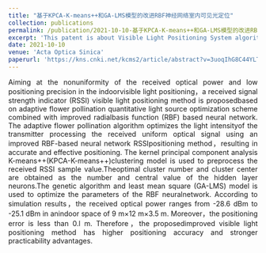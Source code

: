 ```yaml
---
title: "基于KPCA-K-means++和GA-LMS模型的改进RBF神经网络室内可见光定位"
collection: publications
permalink: /publication/2021-10-10-基于KPCA-K-means++和GA-LMS模型的改进RBF神经网络室内可见光定位
excerpt: 'This patent is about Visible Light Positioning System algorithm.'
date: 2021-10-10
venue: 'Acta Optica Sinica'
paperurl: 'https://kns.cnki.net/kcms2/article/abstract?v=3uoqIhG8C44YLTlOAiTRKibYlV5Vjs7iy_Rpms2pqwbFRRUtoUImHdtsYIOjDYDyyEvqfhURQcoJYCBdMIlLFtkGgHsg1_GB&uniplatform=NZKPT'
---
```

<div style="text-align: justify;">Aiming at the nonuniformity of the received optical power and low positioning precision in the indoorvisible light positioning，a received signal strength indicator (RSSI) visible light positioning method is proposedbased on adaptive flower pollination quantitative light source optimization scheme combined with improved radialbasis function (RBF) based neural network. The adaptive flower pollination algorithm optimizes the light intensityof the transmitter processing the received uniform optical signal using an improved RBF-based neural network RSSIpositioning method，resulting in accurate and effective positioning. The kernel principal component analysis K-means++(KPCA-K-means++)clustering model is used to preprocess the received RSSI sample value.Theoptimal cluster number and cluster center are obtained as the number and central value of the hidden layer neurons.The genetic algorithm and least mean square (GA-LMS) model is used to optimize the parameters of the RBF neuralnetwork. According to simulation results，the received optical power ranges from -28.6 dBm to -25.1 dBm in anindoor space of 9 m×12 m×3.5 m. Moreover，the positioning error is less than 0.l m. Therefore，the proposedimproved visible light positioning method has higher positioning accuracy and stronger practicability advantages.</div>



